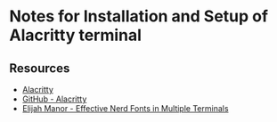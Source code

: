 # Notes for Installation and Setup of Alacritty terminal

## Resources

-   [Alacritty](https://alacritty.org/)
-   [GitHub - Alacritty](https://github.com/alacritty/alacritty)
-   [Elijah Manor - Effective Nerd Fonts in Multiple Terminals](https://www.youtube.com/watch?v=mQdB_kHyZn8)
